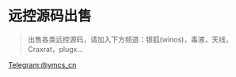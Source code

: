 # 远控源码出售

> 出售各类远控源码，请加入下方频道：银狐(winos)，毒液，天线，Craxrat，plugx...

[ Telegram:@ymcs_cn](https://t.me/ymcs_cn)
